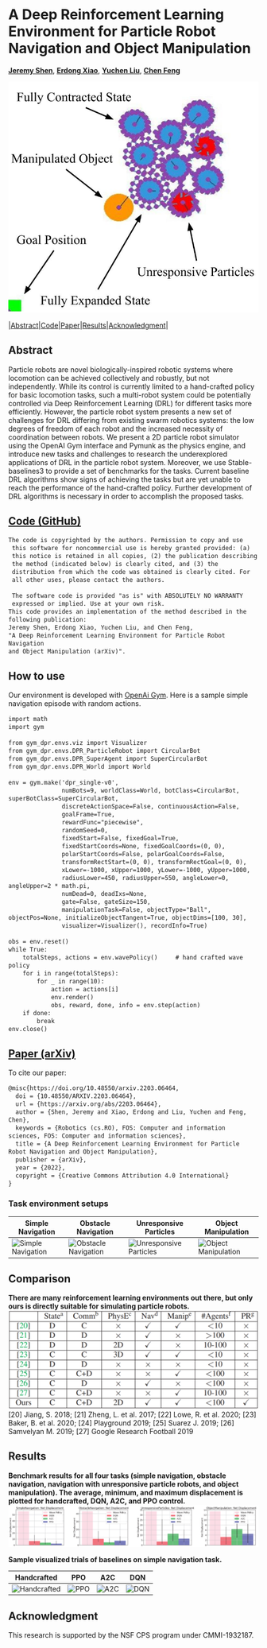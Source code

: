 # A Deep Reinforcement Learning Environment for Particle Robot Navigation and Object Manipulation

[**Jeremy Shen**](https://github.com/jshen04), [**Erdong Xiao**](https://github.com/ErdongXiao), [**Yuchen Liu**](https://github.com/Rtlyc), [**Chen Feng**](https://engineering.nyu.edu/faculty/chen-feng)

![Overview](https://raw.githubusercontent.com/ai4ce/DeepParticleRobot/main/docs/figs/environment_overview.jpg)

|[Abstract](#abstract)|[Code](#code-github)|[Paper](#paper-arxiv)|[Results](#results)|[Acknowledgment](#acknowledgment)|

## Abstract
Particle robots are novel biologically-inspired robotic systems where locomotion can be achieved collectively and robustly, but not independently. While its control is currently limited to a hand-crafted policy for basic locomotion tasks, such a multi-robot system could be potentially controlled via Deep Reinforcement Learning (DRL) for different tasks more efficiently. However, the particle robot system presents a new set of challenges for DRL differing from existing swarm robotics systems: the low degrees of freedom of each robot and the increased necessity of coordination between robots. We present a 2D particle robot simulator using the OpenAI Gym interface and Pymunk as the physics engine, and introduce new tasks and challenges to research the underexplored applications of DRL in the particle robot system. Moreover, we use Stable-baselines3 to provide a set of benchmarks for the tasks. Current baseline DRL algorithms show signs of achieving the tasks but are yet unable to reach the performance of the hand-crafted policy. Further development of DRL algorithms is necessary in order to accomplish the proposed tasks.

## [Code (GitHub)](https://github.com/ai4ce/DeepParticleRobot)
```
The code is copyrighted by the authors. Permission to copy and use 
 this software for noncommercial use is hereby granted provided: (a)
 this notice is retained in all copies, (2) the publication describing
 the method (indicated below) is clearly cited, and (3) the
 distribution from which the code was obtained is clearly cited. For
 all other uses, please contact the authors.
 
 The software code is provided "as is" with ABSOLUTELY NO WARRANTY
 expressed or implied. Use at your own risk.
This code provides an implementation of the method described in the
following publication: 
Jeremy Shen, Erdong Xiao, Yuchen Liu, and Chen Feng,    
"A Deep Reinforcement Learning Environment for Particle Robot Navigation 
and Object Manipulation (arXiv)". 
``` 
## How to use

Our environment is developed with [OpenAi Gym](https://gym.openai.com/). Here is a sample simple navigation episode with random actions.
```
import math
import gym

from gym_dpr.envs.viz import Visualizer
from gym_dpr.envs.DPR_ParticleRobot import CircularBot
from gym_dpr.envs.DPR_SuperAgent import SuperCircularBot
from gym_dpr.envs.DPR_World import World

env = gym.make('dpr_single-v0',
               numBots=9, worldClass=World, botClass=CircularBot, superBotClass=SuperCircularBot,
               discreteActionSpace=False, continuousAction=False,
               goalFrame=True,
               rewardFunc="piecewise",
               randomSeed=0,
               fixedStart=False, fixedGoal=True,
               fixedStartCoords=None, fixedGoalCoords=(0, 0),
               polarStartCoords=False, polarGoalCoords=False,
               transformRectStart=(0, 0), transformRectGoal=(0, 0),
               xLower=-1000, xUpper=1000, yLower=-1000, yUpper=1000,
               radiusLower=450, radiusUpper=550, angleLower=0, angleUpper=2 * math.pi,
               numDead=0, deadIxs=None,
               gate=False, gateSize=150,
               manipulationTask=False, objectType="Ball", objectPos=None, initializeObjectTangent=True, objectDims=[100, 30],
               visualizer=Visualizer(), recordInfo=True)

obs = env.reset()
while True:
    totalSteps, actions = env.wavePolicy()     # hand crafted wave policy
    for i in range(totalSteps):
        for _ in range(10):
            action = actions[i]
            env.render()
            obs, reward, done, info = env.step(action)
    if done:
        break
env.close()
```

## [Paper (arXiv)](https://arxiv.org/abs/2203.06464)
To cite our paper:
```
@misc{https://doi.org/10.48550/arxiv.2203.06464,
  doi = {10.48550/ARXIV.2203.06464},
  url = {https://arxiv.org/abs/2203.06464},
  author = {Shen, Jeremy and Xiao, Erdong and Liu, Yuchen and Feng, Chen},
  keywords = {Robotics (cs.RO), FOS: Computer and information sciences, FOS: Computer and information sciences},
  title = {A Deep Reinforcement Learning Environment for Particle Robot Navigation and Object Manipulation},
  publisher = {arXiv},
  year = {2022},
  copyright = {Creative Commons Attribution 4.0 International}
}
```

### Task environment setups  
| Simple Navigation | Obstacle Navigation | Unresponsive Particles | Object Manipulation |
|---|---|---|---|
|<img src="https://github.com/ai4ce/DeepParticleRobot/raw/main/docs/figs/sample%20tasks/handcrafted_simple.gif" alt="Simple Navigation" width="256">|<img src="https://github.com/ai4ce/DeepParticleRobot/raw/main/docs/figs/sample%20tasks/handcrafted_obstacle.gif" alt="Obstacle Navigation" width="256">|<img src="https://github.com/ai4ce/DeepParticleRobot/raw/main/docs/figs/sample%20tasks/handcrafted_unresponsive.gif" alt="Unresponsive Particles" width="256">|<img src="https://github.com/ai4ce/DeepParticleRobot/raw/main/docs/figs/sample%20tasks/handcrafted_object.gif" alt="Object Manipulation" width="256">|

## Comparison 
**There are many reinforcement learning environments out there, but only ours is directly suitable for simulating particle robots.**
![table](https://raw.githubusercontent.com/ai4ce/DeepParticleRobot/main/docs/figs/related_works.png)
[20] Jiang, S. 2018; [21] Zheng, L. et al. 2017; [22] Lowe, R. et al. 2020; [23] Baker, B. et al. 2020; [24] Playground 2019; [25] Suarez J. 2019; [26] Samvelyan M. 2019; [27] Google Research Football 2019

## Results
**Benchmark results for all four tasks (simple navigation, obstacle navigation, navigation with unresponsive particle robots, and object manipulation). The average, minimum, and maximum displacement is plotted for handcrafted, DQN, A2C, and PPO control.**
![Baseline_plots](https://raw.githubusercontent.com/ai4ce/DeepParticleRobot/main/docs/figs/net_displacement_results.png)

**Sample visualized trials of baselines on simple navigation task.**

| Handcrafted | PPO | A2C | DQN |
|---|---|---|---|
|<img src="https://github.com/ai4ce/DeepParticleRobot/raw/main/docs/figs/baseline%20gifs/handcrafted_baseline.gif" alt="Handcrafted" width="256">|<img src="https://github.com/ai4ce/DeepParticleRobot/raw/main/docs/figs/baseline%20gifs/ppo_baseline.gif" alt="PPO" width="256">|<img src="https://github.com/ai4ce/DeepParticleRobot/raw/main/docs/figs/baseline%20gifs/a2c_baseline.gif" alt="A2C" width="256">|<img src="https://github.com/ai4ce/DeepParticleRobot/raw/main/docs/figs/baseline%20gifs/dqn_baseline.gif" alt="DQN" width="256">|

## Acknowledgment
This research is supported by the NSF CPS program under CMMI-1932187.

<script type="text/javascript" src="//rf.revolvermaps.com/0/0/8.js?i=5sp4g9r8bel&amp;m=0&amp;c=ff0000&amp;cr1=ffffff&amp;f=arial&amp;l=33" async="async"></script>
